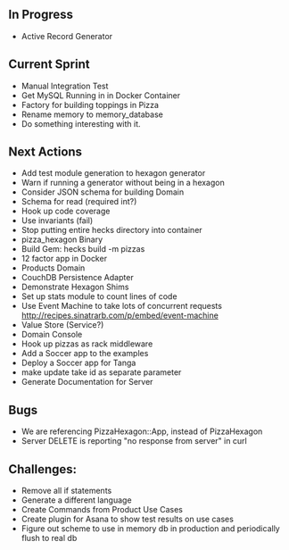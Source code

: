 
## In Progress
* Active Record Generator

## Current Sprint
* Manual Integration Test
* Get MySQL Running in in Docker Container
* Factory for building toppings in Pizza
* Rename memory to memory_database
* Do something interesting with it.

## Next Actions
* Add test module generation to hexagon generator
* Warn if running a generator without being in a hexagon
* Consider JSON schema for building Domain
* Schema for read (required int?)
* Hook up code coverage
* Use invariants (fail)
* Stop putting entire hecks directory into container
* pizza_hexagon Binary
* Build Gem: hecks build -m pizzas
* 12 factor app in Docker
* Products Domain
* CouchDB Persistence Adapter
* Demonstrate Hexagon Shims
* Set up stats module to count lines of code
* Use Event Machine to take lots of concurrent requests http://recipes.sinatrarb.com/p/embed/event-machine
* Value Store (Service?)
* Domain Console
* Hook up pizzas as rack middleware
* Add a Soccer app to the examples
* Deploy a Soccer app for Tanga
* make update take id as separate parameter
* Generate Documentation for Server

## Bugs
* We are referencing PizzaHexagon::App, instead of PizzaHexagon
* Server DELETE is reporting "no response from server" in curl

## Challenges:
* Remove all if statements
* Generate a different language
* Create Commands from Product Use Cases
* Create plugin for Asana to show test results on use cases
* Figure out scheme to use in memory db in production and periodically flush to real db
